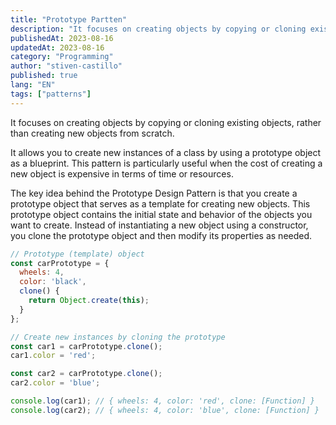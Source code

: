 ```yaml
---
title: "Prototype Partten"
description: "It focuses on creating objects by copying or cloning existing objects"
publishedAt: 2023-08-16
updatedAt: 2023-08-16
category: "Programming"
author: "stiven-castillo"
published: true
lang: "EN"
tags: ["patterns"]
---
```


It focuses on creating objects by copying or cloning existing objects, rather than creating new objects from scratch.

It allows you to create new instances of a class by using a prototype object as a blueprint. This pattern is particularly useful when the cost of creating a new object is expensive in terms of time or resources.

The key idea behind the Prototype Design Pattern is that you create a prototype object that serves as a template for creating new objects. This prototype object contains the initial state and behavior of the objects you want to create. Instead of instantiating a new object using a constructor, you clone the prototype object and then modify its properties as needed.

```javascript 
// Prototype (template) object
const carPrototype = {
  wheels: 4,
  color: 'black',
  clone() {
    return Object.create(this);
  }
};

// Create new instances by cloning the prototype
const car1 = carPrototype.clone();
car1.color = 'red';

const car2 = carPrototype.clone();
car2.color = 'blue';

console.log(car1); // { wheels: 4, color: 'red', clone: [Function] }
console.log(car2); // { wheels: 4, color: 'blue', clone: [Function] }

```
